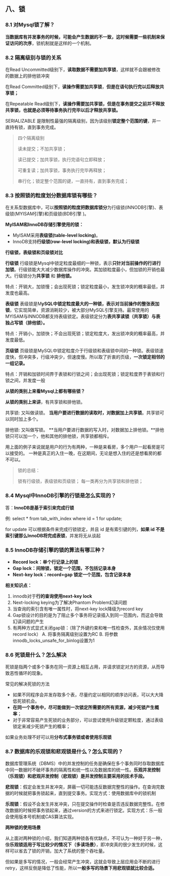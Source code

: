 ## 八、锁

### 8.1 对Mysql锁了解？

**当数据库有并发事务的时候，可能会产生数据的不一致，这时候需要一些机制来保证访问的次序**，锁机制就是这样的一个机制。

### 8.2 隔离级别与锁的关系

在Read Uncommitted级别下，**读取数据不需要加共享锁**，这样就不会跟被修改的数据上的排他锁冲突

在Read Committed级别下，**读操作需要加共享锁**，**但是在语句执行完以后释放共享锁；**

在Repeatable Read级别下，**读操作需要加共享锁，但是在事务提交之前并不释放共享锁，也就是必须等待事务执行完毕以后才释放共享锁。**

SERIALIZABLE 是限制性最强的隔离级别，因为该级别**锁定整个范围的键**，并一直持有锁，直到事务完成。

> 四个隔离级别
>
> 读未提交；不加共享锁；
>
> 读已提交；加共享锁，执行完语句立即释放；
>
> 可重复读；加共享锁，事务执行完毕再释放；
>
> 串行化；锁定整个范围的键，一直持有，直到事务完成；

### 8.3 按照锁的粒度划分数据库锁有哪些？

在关系型数据库中，可以**按照锁的粒度把数据库锁分**为行级锁(INNODB引擎)、表级锁(MYISAM引擎)和页级锁(BDB引擎 )。

**MyISAM和InnoDB存储引擎使用的锁：**

- MyISAM采用**表级锁(table-level locking)**。
- InnoDB支持**行级锁(row-level locking)和表级锁，默认为行级锁**



**行级锁，表级锁和页级锁对比**

**行级锁** 行级锁是Mysql中锁定粒度最细的一种锁，表示**只针对当前操作的行进行加锁**。行级锁能大大减少数据库操作的冲突。其加锁粒度最小，但加锁的开销也最大。行级锁分为**共享锁** 和 **排他锁。**

特点：开销大，加锁慢；会出现死锁；锁定粒度最小，发生锁冲突的概率最低，并发度也最高。

**表级锁** 表级锁是M**ySQL中锁定粒度最大的一种锁，表示对当前操作的整张表加锁**，它实现简单，资源消耗较少，被大部分MySQL引擎支持。最常使用的MYISAM与INNODB都支持表级锁定。表级锁定分为**表共享读锁（共享锁）与表独占写锁（排他锁）。**

特点：开销小，加锁快；不会出现死锁；锁定粒度大，发出锁冲突的概率最高，并发度最低。

**页级锁** 页级锁是MySQL中锁定粒度介于行级锁和表级锁中间的一种锁。表级锁速度快，但冲突多，行级冲突少，但速度慢。所以取了折衷的页级，**一次锁定相邻的一组记录。**

特点：开销和加锁时间界于表锁和行锁之间；会出现死锁；锁定粒度界于表锁和行锁之间，并发度一般



**从锁的类别上来看Mysql上都有哪些锁？**

**从锁的类别上来讲**，有共享锁和排他锁。

共享锁: 又叫做读锁。 **当用户要进行数据的读取时，对数据加上共享锁**。共享锁可以同时加上多个。

排他锁: 又叫做写锁。 **当用户要进行数据的写入时，对数据加上排他锁。**排他锁只可以加一个，他和其他的排他锁，共享锁都相斥。

用上面的例子来说就是用户的行为有两种，一种是来看房，多个用户一起看房是可以接受的。 一种是真正的入住一晚，在这期间，无论是想入住的还是想看房的都不可以。

> 锁的总结：
>
> 锁有行级锁，表级锁和页级锁； 每一类再分为共享锁和排他锁；

### 8.4 Mysql中InnoDB引擎的行锁是怎么实现的？

答：**InnoDB是基于索引来完成行锁**

例: select * from tab_with_index where id = 1 for update;

for update 可以根据条件来完成行锁锁定，并且 id 是有索引键的列，**如果 id 不是索引键那么InnoDB将完成表锁**，并发将无从谈起

### 8.5 InnoDB存储引擎的锁的算法有哪三种？

- **Record lock：单个行记录上的锁**
- **Gap lock：间隙锁，锁定一个范围，不包括记录本身**
- **Next-key lock：record+gap 锁定一个范围，包含记录本身**

**相关知识点：**

1. innodb对于**行的查询使用next-key lock**
2. Next-locking keying为了解决Phantom Problem幻读问题
3. 当查询的索引含有唯一属性时，将next-key lock降级为record key
4. Gap锁设计的目的是为了阻止多个事务将记录插入到同一范围内，而这会导致幻读问题的产生
5. 有两种方式显式关闭gap锁：（除了外键约束和唯一性检查外，其余情况仅使用record lock） A. 将事务隔离级别设置为RC B. 将参数innodb_locks_unsafe_for_binlog设置为1

### 8.6 死锁是什么？怎么解决

死锁是指两个或多个事务在同一资源上相互占用，并请求锁定对方的资源，从而导致恶性循环的现象。

常见的解决死锁的方法

- 如果不同程序会并发存取多个表，尽量约定以相同的顺序访问表，可以大大降低死锁机会。 
- **在同一个事务中，尽可能做到一次锁定所需要的所有资源，减少死锁产生概率**；
- 对于非常容易产生死锁的业务部分，可以尝试使用升级锁定颗粒度，通过表级锁定来减少死锁产生的概率；

如果业务处理不好可以用**分布式事务锁或者使用乐观锁**

### 8.7 数据库的乐观锁和悲观锁是什么？怎么实现的？

数据库管理系统（DBMS）中的并发控制的任务是确保在多个事务同时存取数据库中同一数据时不破坏事务的隔离性和统一性以及数据库的统一性。**乐观并发控制（乐观锁）和悲观并发控制（悲观锁）是并发控制主要采用的技术手段。**

**悲观锁**：假定会发生并发冲突，屏蔽一切可能违反数据完整性的操作。在查询完数据的时候就把事务锁起来，直到提交事务。实现方式：使用数据库中的锁机制

**乐观锁**：假设不会发生并发冲突，只在提交操作时检查是否违反数据完整性。在修改数据的时候把事务锁起来，通过version的方式来进行锁定。实现方式：乐一般会使用版本号机制或CAS算法实现。

**两种锁的使用场景**

从上面对两种锁的介绍，我们知道两种锁各有优缺点，不可认为一种好于另一种，像**乐观锁适用于写比较少的情况下（多读场景）**，即冲突真的很少发生的时候，这样可以省去了锁的开销，加大了系统的整个吞吐量。

但如果是多写的情况，一般会经常产生冲突，这就会导致上层应用会不断的进行retry，这样反倒是降低了性能，所以**一般多写的场景下用悲观锁就比较合适。**